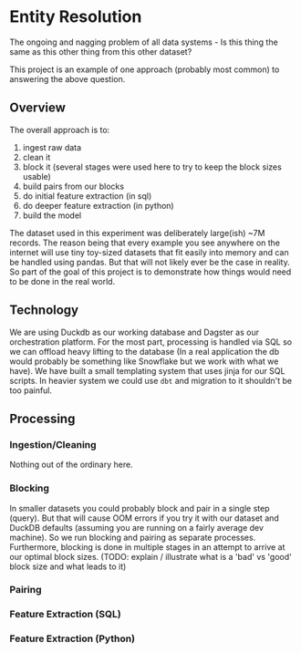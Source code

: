 # Entity Resolution

The ongoing and nagging problem of all data systems - Is this thing the same as this other thing from this other dataset?

This project is an example of one approach (probably most common) to answering the above question.

## Overview

The overall approach is to:

1. ingest raw data
2. clean it
3. block it (several stages were used here to try to keep the block sizes usable)
4. build pairs from our blocks
5. do initial feature extraction (in sql)
6. do deeper feature extraction (in python)
7. build the model

The dataset used in this experiment was deliberately large(ish) ~7M records.  The reason being that every example you see anywhere on the internet will use tiny toy-sized datasets that fit easily into memory and can be handled using pandas. But that will not likely ever be the case in reality.  So part of the goal of this project is to demonstrate how things would need to be done in the real world.

## Technology

We are using Duckdb as our working database and Dagster as our orchestration platform.  For the most part, processing is handled via SQL so we can offload heavy lifting to the database (In a real application the db would probably be something like Snowflake but we work with what we have). We have built a small templating system that uses jinja for our SQL scripts.  In heavier system we could use `dbt` and migration to it shouldn't be too painful.

## Processing

### Ingestion/Cleaning

Nothing out of the ordinary here.

### Blocking

In smaller datasets you could probably block and pair in a single step (query). But that will cause OOM errors if you try it with our dataset and DuckDB defaults (assuming you are running on a fairly average dev machine). So we run blocking and pairing as separate processes.  Furthermore, blocking is done in multiple stages in an attempt to arrive at our optimal block sizes. (TODO: explain / illustrate what is a 'bad' vs 'good' block size and what leads to it)

### Pairing

### Feature Extraction (SQL)

### Feature Extraction (Python)

